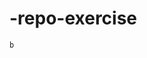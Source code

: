 # -repo-exercise   
  
      
   
   
     
    
      
  
               
   
    b  
     
  
   
